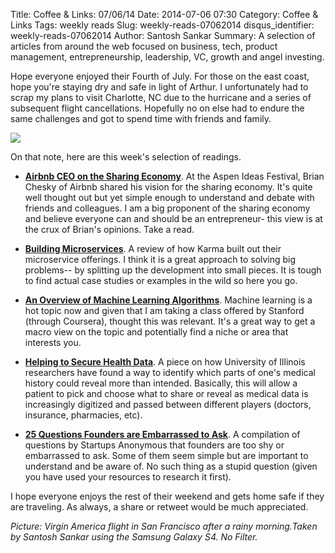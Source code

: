 Title: Coffee & Links: 07/06/14
Date: 2014-07-06 07:30
Category: Coffee & Links
Tags: weekly reads
Slug: weekly-reads-07062014
disqus_identifier: weekly-reads-07062014
Author: Santosh Sankar
Summary: A selection of articles from around the web focused on business, tech, product management, entrepreneurship, leadership, VC, growth and angel investing.

Hope everyone enjoyed their Fourth of July. For those on the east coast, hope you're staying dry and safe in light of Arthur. I unfortunately had to scrap my plans to visit Charlotte, NC due to the hurricane and a series of subsequent flight cancellations. Hopefully no on else had to endure the same challenges and got to spend time with friends and family.

<img src="/../../../../images/VAflight.jpg" align = "center">

On that note, here are this week's selection of readings.

* **<a href = "http://venturebeat.com/2014/07/02/airbnb-ceo-spells-out-the-end-game-for-the-sharing-economy-in-7-quotes/" target ="_blank">Airbnb CEO on the Sharing Economy</a>**. At the Aspen Ideas Festival, Brian Chesky of Airbnb shared his vision for the sharing economy. It's quite well thought out but yet simple enough to understand and debate with friends and colleagues. I am a big proponent of the sharing economy and believe everyone can and should be an entrepreneur- this view is at the crux of Brian's opinions. Take a read.

* **<a href = "https://blog.yourkarma.com/building-microservices-at-karma" target= "_blank">Building Microservices</a>**. A review of how Karma built out their microservice offerings. I think it is a great approach to solving big problems-- by splitting up the development into small pieces. It is tough to find actual case studies or examples in the wild so here you go.

* **<a href = "http://machinelearningmastery.com/a-tour-of-machine-learning-algorithms/?imm_mid=0bf394&cmp=em-strata-na-na-newsltr_20140702_elist" target="_blank">An Overview of Machine Learning Algorithms</a>**. Machine learning is a hot topic now and given that I am taking a class offered by Stanford (through Coursera), thought this was relevant. It's a great way to get a macro view on the topic and potentially find a niche or area that interests you.

* **<a href = "http://www.technologyreview.com/news/528576/can-software-make-health-data-more-private/" target="_blank">Helping to Secure Health Data</a>**. A piece on how University of Illinois researchers have found a way to identify which parts of one's medical history could reveal more than intended. Basically, this will allow a patient to pick and choose what to share or reveal as medical data is increasingly digitized and passed between different players (doctors, insurance, pharmacies, etc).

* **<a href = "http://pando.com/2014/07/02/startups-anonymous-25-questions-founders-are-too-embarassed-to-ask/" target="_blank">25 Questions Founders are Embarrassed to Ask</a>**. A compilation of questions by Startups Anonymous that founders are too shy or embarrassed to ask. Some of them seem simple but are important to understand and be aware of. No such thing as a stupid question (given you have used your resources to research it first).

I hope everyone enjoys the rest of their weekend and gets home safe if they are traveling. As always, a share or retweet would be much appreciated.

*Picture: Virgin America flight in San Francisco after a rainy morning.Taken by Santosh Sankar using the Samsung Galaxy S4. No Filter.*